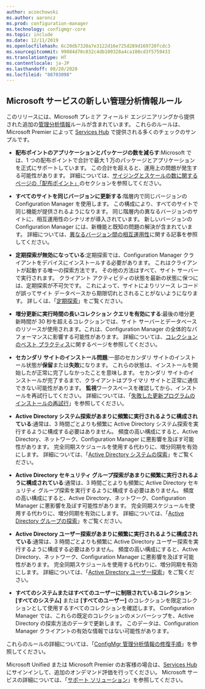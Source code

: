 ```yaml
---
author: aczechowski
ms.author: aaroncz
ms.prod: configuration-manager
ms.technology: configmgr-core
ms.topic: include
ms.date: 12/11/2019
ms.openlocfilehash: 6c20db7320a7e3122d16e725d289d169720fcdc3
ms.sourcegitcommit: 99084d70c032c4db109328a4ca100cd3f5759433
ms.translationtype: HT
ms.contentlocale: ja-JP
ms.lasthandoff: 08/20/2020
ms.locfileid: "88703098"
---
```

## <a name="new-management-insight-rules-from-microsoft-services"></a><a name="bkmk_rules"></a> Microsoft サービスの新しい管理分析情報ルール

<!--3607758-->

このリリースには、Microsoft プレミア フィールド エンジニアリングから提供された追加の[管理分析情報](../../../../servers/manage/management-insights.md)ルールが含まれています。 これらのルールは、Microsoft Premier によって [Services Hub](/services-hub/health/getting_started_with_on_demand_assessments) で提供される多くのチェックのサンプルです。

- **配布ポイントのアプリケーションとパッケージの数を減らす**:Microsoft では、1 つの配布ポイントで合計で最大 1 万のパッケージとアプリケーションを正式にサポートしています。 この合計を超えると、運用上の問題が発生する可能性があります。 詳細については、[サイジングとスケールの数に関するページの「配布ポイント」](../../../../plan-design/configs/size-and-scale-numbers.md#distribution-point)のセクションを参照してください。

- **すべてのサイトを同じバージョンに更新する**:階層内で同じバージョンの Configuration Manager を使用します。 この構成により、すべてのサイトで同じ機能が提供されるようになります。 同じ階層内の異なるバージョンのサイトに、相互運用性のシナリオが導入されています。 新しいバージョンの Configuration Manager には、新機能と既知の問題の解決が含まれています。 詳細については、[異なるバージョン間の相互運用性](../../../../plan-design/hierarchy/interoperability-between-different-versions.md)に関する記事を参照してください。

- **定期探索が無効になっている**:定期探索では、Configuration Manager クライアントをデバイスにインストールする必要があります。 これはクライアントが起動する唯一の探索方法です。 その他の方法はすべて、サイト サーバーで実行されます。 クライアント アクティビティの状態を最新の状態に保つには、定期探索が不可欠です。 これによって、サイトによりリソース レコードが誤ってサイト データベースから期限切れとされることがないようになります。 詳しくは、「[定期探索](../../../../servers/deploy/configure/about-discovery-methods.md#bkmk_aboutHeartbeat)」をご覧ください。

- **増分更新に実行時間の長いコレクション クエリを有効にする**:最後の増分更新時間が 30 秒を超えるコレクションでは、サイト サーバーとデータベースのリソースが使用されます。これは、Configuration Manager の全体的なパフォーマンスに影響する可能性があります。 詳細については、[コレクションのベスト プラクティス](../../../../clients/manage/collections/best-practices-for-collections.md)に関するページを参照してください。

- **セカンダリ サイトのインストール問題**:一部のセカンダリ サイトのインストール状態が**保留**または**失敗**になります。 これらの状態は、インストールを開始したが正常に完了しなかったことを意味します。 セカンダリ サイトのインストールが完了するまで、クライアントはプライマリ サイトと正常に通信できない可能性があります。 **監視**ワークスペースを確認してから、インストールを再試行してください。 詳細については、「[失敗した更新プログラムのインストールの再試行](../../../../servers/manage/install-in-console-updates.md#bkmk_retry)」を参照してください。

- **Active Directory システム探索があまりに頻繁に実行されるように構成されている**:通常は、3 時間ごとよりも頻繁に Active Directory システム探索を実行するように構成する必要はありません。 頻度の高い構成にすると、Active Directory、ネットワーク、Configuration Manager に悪影響を及ぼす可能性があります。 完全同期スケジュールを使用する代わりに、増分同期を有効にします。 詳細については、「[Active Directory システムの探索](../../../../servers/deploy/configure/about-discovery-methods.md#bkmk_aboutSystem)」をご覧ください。

- **Active Directory セキュリティ グループ探索があまりに頻繁に実行されるように構成されている**:通常は、3 時間ごとよりも頻繁に Active Directory セキュリティ グループ探索を実行するように構成する必要はありません。 頻度の高い構成にすると、Active Directory、ネットワーク、Configuration Manager に悪影響を及ぼす可能性があります。 完全同期スケジュールを使用する代わりに、増分同期を有効にします。 詳細については、「[Active Directory グループの探索](../../../../servers/deploy/configure/about-discovery-methods.md#bkmk_aboutGroup)」をご覧ください。

- **Active Directory ユーザー探索があまりに頻繁に実行されるように構成されている**:通常は、3 時間ごとよりも頻繁に Active Directory ユーザー探索を実行するように構成する必要はありません。 頻度の高い構成にすると、Active Directory、ネットワーク、Configuration Manager に悪影響を及ぼす可能性があります。 完全同期スケジュールを使用する代わりに、増分同期を有効にします。 詳細については、「[Active Directory ユーザー探索](../../../../servers/deploy/configure/about-discovery-methods.md#bkmk_aboutUser)」をご覧ください。

- **すべてのシステムまたはすべてのユーザーに制限されているコレクション**: **[すべてのシステム]** または **[すべてのユーザー]** のコレクションを限定コレクションとして使用するすべてのコレクションを確認します。 Configuration Manager では、これらの既定のコレクションのメンバーシップを、Active Directory の探索方法のデータで更新します。 このデータは、Configuration Manager クライアントの有効な情報ではない可能性があります。

これらのルールの詳細については、「[ConfigMgr 管理分析情報の修復手順](/services-hub/health/remediation-steps-configmgr)」を参照してください。

Microsoft Unified または Microsoft Premier のお客様の場合は、[Services Hub](https://serviceshub.microsoft.com/assessments/) にサインインして、追加のオンデマンド評価を行ってください。 Microsoft サービスの詳細については、「[サポート ソリューション](https://www.microsoft.com/enterprise/services/support)」を参照してください。